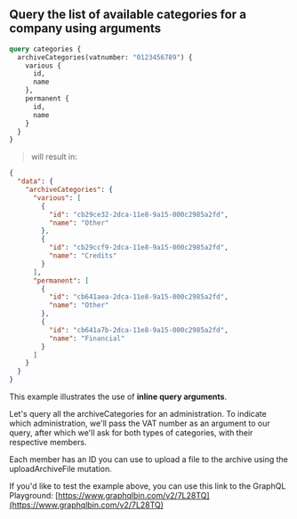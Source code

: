 ## Query the list of available categories for a company using arguments

```graphql
query categories {
  archiveCategories(vatnumber: "0123456789") {
    various {
      id,
      name  
    },
    permanent {
      id,
      name
    }
  }
}
```
> will result in:

```json
{
  "data": {
    "archiveCategories": {
      "various": [
        {
          "id": "cb29ce32-2dca-11e8-9a15-000c2985a2fd",
          "name": "Other"
        },
        {
          "id": "cb29ccf9-2dca-11e8-9a15-000c2985a2fd",
          "name": "Credits"
        }
      ],
      "permanent": [
        {
          "id": "cb641aea-2dca-11e8-9a15-000c2985a2fd",
          "name": "Other"
        },
        {
          "id": "cb641a7b-2dca-11e8-9a15-000c2985a2fd",
          "name": "Financial"
        }
      ]
    }
  }
}
```

This example illustrates the use of **inline query arguments**.

Let's query all the archiveCategories for an administration.
To indicate which administration, we'll pass the VAT number as an argument to our query, after which we'll ask for both types of categories, 
with their respective members. 

Each member has an ID you can use to upload a file to the archive using the uploadArchiveFile mutation. 

If you'd like to test the example above, you can use this link to the GraphQL Playground: 
[https://www.graphqlbin.com/v2/7L28TQ](https://www.graphqlbin.com/v2/7L28TQ)